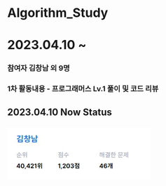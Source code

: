 # Algorithm_Study

# 2023.04.10 ~ 

### 참여자 김창남 외 9명 
### 1차 활동내용 - 프로그래머스 Lv.1 풀이 및 코드 리뷰

## 2023.04.10 Now Status
###
<img src="/pictures/MyLevel.jpg">
